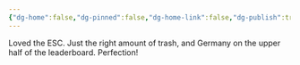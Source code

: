 ```yaml
---
{"dg-home":false,"dg-pinned":false,"dg-home-link":false,"dg-publish":true,"tags":["dgblip"],"disabled rules":["yaml-title","yaml-title-alias","file-name-heading"],"title":"philipp on mastodon @ 2024-05-12","created-date":"2024-05-12T07:05:36","id":112426846540195470,"updated-date":"2025-05-02T08:50:44","dg-path":"blips/112426846540195475.md","permalink":"/blips/112426846540195475/","dgPassFrontmatter":true}
---
```



Loved the ESC. Just the right amount of trash, and Germany on the upper half of the leaderboard. Perfection!



